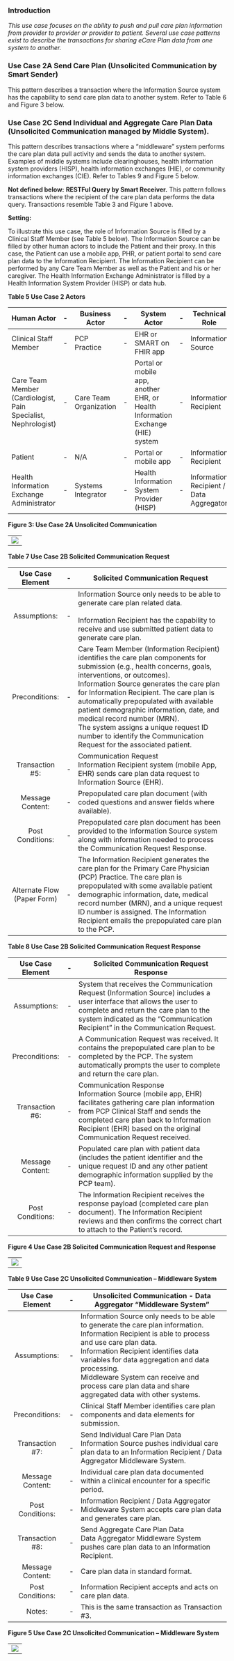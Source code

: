 ### Introduction

*This use case focuses on the ability to push and pull care plan information from provider to provider or provider to patient. Several use case patterns exist to describe the transactions for sharing eCare Plan data from one system to another.*

### Use Case 2A Send Care Plan (Unsolicited Communication by Smart Sender)

This pattern describes a transaction where the Information Source system has the capability to send care plan data to another system. Refer to Table 6 and Figure 3 below. 

### Use Case 2C Send Individual and Aggregate Care Plan Data (Unsolicited Communication managed by Middle System). 

This pattern describes transactions where a “middleware” system performs the care plan data pull activity and sends the data to another system. Examples of middle systems include clearinghouses, health information system providers (HISP), health information exchanges (HIE), or community information exchanges (CIE). Refer to Tables 9 and Figure 5 below.

**Not defined below:**
**RESTFul Query by Smart Receiver.**
This pattern follows transactions where the recipient of the care plan data performs the data query. Transactions resemble Table 3 and Figure 1 above.

**Setting:**

To illustrate this use case, the role of Information Source is filled by a Clinical Staff Member (see Table 5 below). The Information Source can be filled by other human actors to include the Patient and their proxy. In this case, the Patient can use a mobile app, PHR, or patient portal to send care plan data to the Information Recipient. The Information Recipient can be performed by any Care Team Member as well as the Patient and his or her caregiver. The Health Information Exchange Administrator is filled by a Health Information System Provider (HISP) or data hub.

**Table 5 Use Case 2 Actors**


| Human Actor 	| - 	| Business Actor 	| - 	| System Actor 	| - 	| Technical Role 	|
|-	|-	|-	|-	|-	|-	|-	|
| Clinical Staff Member 	| - 	| PCP Practice 	| - 	| EHR or SMART on FHIR app 	| - 	| Information Source 	|
| Care  Team Member (Cardiologist, Pain Specialist, Nephrologist) 	| - 	| Care Team Organization 	| - 	| Portal or mobile app, another EHR, or Health Information Exchange (HIE) system 	| - 	| Information Recipient 	|
| Patient 	| - 	| N/A 	| - 	| Portal or mobile app 	| - 	| Information Recipient 	|
| Health Information Exchange Administrator 	| - 	| Systems Integrator 	| - 	| Health Information System Provider (HISP) 	| - 	| Information Recipient / Data Aggregator 	|


**Figure 3: Use Case 2A Unsolicited Communication**

<table><tr><td><img src="Use Case 2A.png" /></td></tr></table>

**Table 7 Use Case 2B Solicited Communication Request**

| Use Case Element 	| - 	| Solicited Communication Request 	|
|:-:	|:-:	|-	|
| Assumptions: 	| - 	| Information Source only needs to be able to generate care plan related data.<br> <br>Information Recipient has the capability to receive and use submitted patient data to generate care plan. 	|
| Preconditions: 	| - 	| Care Team Member (Information Recipient) identifies the care plan components for submission (e.g., health concerns, goals, interventions, or outcomes).<br>Information Source generates the care plan for Information Recipient. The care plan is automatically prepopulated with available patient demographic information, date, and medical record number (MRN).<br>The system assigns a unique request ID number to identify the Communication Request for the associated patient. 	|
| Transaction #5: 	| - 	| Communication Request<br>Information Recipient system (mobile App, EHR) sends care plan data request to Information Source (EHR). 	|
| Message Content: 	| - 	| Prepopulated care plan document (with coded questions and answer fields where available). 	|
| Post Conditions: 	| - 	| Prepopulated care plan document has been provided to the Information Source system along with information needed to process the Communication Request Response. 	|
| Alternate Flow<br>(Paper Form) 	| - 	| The Information Recipient generates the care plan for the Primary Care Physician (PCP) Practice. The care plan is prepopulated with some available patient demographic information, date, medical record number (MRN), and a unique request ID number is assigned. The Information Recipient emails the prepopulated care plan to the PCP. 	|

**Table 8 Use Case 2B Solicited Communication Request Response**

| Use Case Element 	| - 	| Solicited Communication Request Response 	|
|:-:	|:-:	|-	|
| Assumptions: 	| - 	| System that receives the Communication Request (Information Source) includes a user interface that allows the user to complete and return the care plan to the system indicated as the “Communication Recipient” in the Communication Request. 	|
| Preconditions: 	| - 	| A Communication Request was received. It contains the prepopulated care plan to be completed by the PCP. The system automatically prompts the user to complete and return the care plan. 	|
| Transaction #6: 	| - 	| Communication Response<br>Information Source (mobile app, EHR) facilitates gathering care plan information from PCP Clinical Staff and sends the completed care plan back to Information Recipient (EHR) based on the original Communication Request received. 	|
| Message Content: 	| - 	| Populated care plan with patient data (includes the patient identifier and the unique request ID and any other patient demographic information supplied by the PCP team). 	|
| Post Conditions: 	| - 	| The Information Recipient receives the response payload (completed care plan document). The Information Recipient reviews and then confirms the correct chart to attach to the Patient’s record. 	|

**Figure 4 Use Case 2B Solicited Communication Request and Response**

<table><tr><td><img src="Use Case 2B.png" /></td></tr></table>

**Table 9 Use Case 2C Unsolicited Communication – Middleware System**

| Use Case Element 	| - 	| Unsolicited Communication - Data Aggregator “Middleware System” 	|
|:-:	|:-:	|-	|
| Assumptions: 	| - 	| Information Source only needs to be able to generate the care plan information.<br>Information Recipient is able to process and use care plan data.<br>Information Recipient identifies data variables for data aggregation and data processing.<br>Middleware System can receive and process care plan data and share aggregated data with other systems. 	|
| Preconditions: 	| - 	| Clinical Staff Member identifies care plan components and data elements for submission. 	|
| Transaction #7: 	| - 	| Send Individual Care Plan Data<br>Information Source pushes individual care plan data to an Information Recipient / Data Aggregator Middleware System. 	|
| Message Content: 	| - 	| Individual care plan data documented within a clinical encounter for a specific period. 	|
| Post Conditions: 	| - 	| Information Recipient / Data Aggregator Middleware System accepts care plan data and generates care plan. 	|
| Transaction #8: 	| - 	| Send Aggregate Care Plan Data<br>Data Aggregator Middleware System pushes care plan data to an Information Recipient. 	|
| Message Content: 	| - 	| Care plan data in standard format. 	|
| Post Conditions: 	| - 	| Information Recipient accepts and acts on care plan data. 	|
| Notes: 	| - 	| This is the same transaction as Transaction #3. 	|

**Figure 5 Use Case 2C  Unsolicited Communication – Middleware System**

<table><tr><td><img src="Corrected_fig5_usecase_2c_unsolicited_communication_middleware.png" /></td></tr></table>